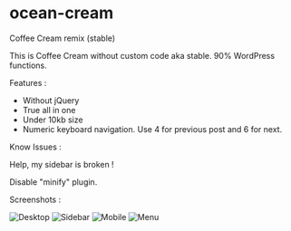 # ocean-cream
Coffee Cream remix (stable)

This is Coffee Cream without custom code aka stable. 90% WordPress functions. 

Features :

- Without jQuery
- True all in one
- Under 10kb size
- Numeric keyboard navigation. Use 4 for previous post and 6 for next. 

Know Issues :

Help, my sidebar is broken !

Disable "minify" plugin.

Screenshots :

![Desktop](https://imgur.com/89yjw8Tl.png "Desktop")
![Sidebar](https://imgur.com/mOiRHiCl.png "Sidebar")
![Mobile](https://i.imgur.com/8v4i4jx.png  "Mobile")
![Menu](https://i.imgur.com/Vat2xVy.png    "Menu")
